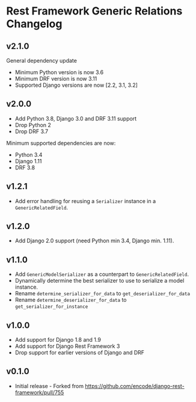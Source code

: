# Rest Framework Generic Relations Changelog

## v2.1.0

General dependency update

* Minimum Python version is now 3.6
* Minimum DRF version is now 3.11
* Supported Django versions are now [2.2, 3.1, 3.2]

## v2.0.0

* Add Python 3.8, Django 3.0 and DRF 3.11 support
* Drop Python 2
* Drop DRF 3.7

Minimum supported dependencies are now:
* Python 3.4
* Django 1.11
* DRF 3.8

## v1.2.1
* Add error handling for reusing a `Serializer` instance in a `GenericRelatedField`.

## v1.2.0

* Add Django 2.0 support (need Python min 3.4, Django min. 1.11).

## v1.1.0

* Add `GenericModelSerializer` as a counterpart to `GenericRelatedField`.
* Dynamically determine the best serializer to use to serialize a model instance.
* Rename `determine_serializer_for_data` to `get_deserializer_for_data`
* Rename `determine_deserializer_for_data` to `get_serializer_for_instance`

## v1.0.0

* Add support for Django 1.8 and 1.9
* Add support for Django Rest Framework 3
* Drop support for earlier versions of Django and DRF

## v0.1.0

* Initial release - Forked from https://github.com/encode/django-rest-framework/pull/755
